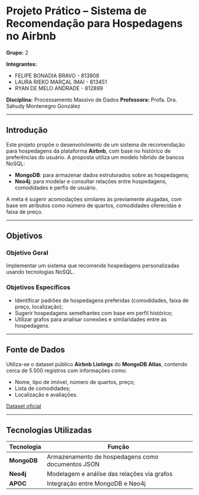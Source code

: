 # Projeto Prático – Sistema de Recomendação para Hospedagens no Airbnb

**Grupo:** 2

**Integrantes:**  
- FELIPE BONADIA BRAVO - 813908
- LAURA RIEKO MARÇAL IMAI - 813451
- RYAN DE MELO ANDRADE - 812899


**Disciplina:** Processamento Massivo de Dados
**Professora:** Profa. Dra. Sahudy Montenegro González

---

## Introdução
Este projeto propõe o desenvolvimento de um sistema de recomendação para hospedagens da plataforma **Airbnb**, com base no histórico de preferências do usuário. A proposta utiliza um modelo híbrido de bancos NoSQL:

- **MongoDB**: para armazenar dados estruturados sobre as hospedagens;
- **Neo4j**: para modelar e consultar relações entre hospedagens, comodidades e perfis de usuário.

A meta é sugerir acomodações similares às previamente alugadas, com base em atributos como número de quartos, comodidades oferecidas e faixa de preço.

---

## Objetivos

### Objetivo Geral
Implementar um sistema que recomende hospedagens personalizadas usando tecnologias NoSQL.

### Objetivos Específicos
- Identificar padrões de hospedagens preferidas (comodidades, faixa de preço, localização);
- Sugerir hospedagens semelhantes com base em perfil histórico;
- Utilizar grafos para analisar conexões e similaridades entre as hospedagens.

---

## Fonte de Dados
Utiliza-se o dataset público **Airbnb Listings** do **MongoDB Atlas**, contendo cerca de 5.500 registros com informações como:

- Nome, tipo de imóvel, número de quartos, preço;
- Lista de comodidades;
- Localização e avaliações.

[Dataset oficial](https://www.mongodb.com/pt-br/docs/atlas/sample-data/sample-airbnb/#std-label-sample-airbnb)


---

## Tecnologias Utilizadas

| Tecnologia | Função |
|------------|--------|
| **MongoDB** | Armazenamento de hospedagens como documentos JSON |
| **Neo4j** | Modelagem e análise das relações via grafos |
| **APOC** | Integração entre MongoDB e Neo4j |

